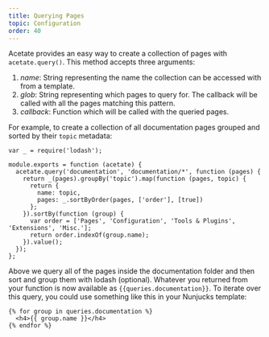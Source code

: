 ```yaml
---
title: Querying Pages
topic: Configuration
order: 40
---
```


Acetate provides an easy way to create a collection of pages with `acetate.query()`. This method accepts three arguments:

1. *name*: String representing the name the collection can be accessed with from a template.
2. *glob*: String representing which pages to query for. The callback will be called with all the pages matching this pattern.
3. *callback*: Function which will be called with the queried pages.

For example, to create a collection of all documentation pages grouped and sorted by their `topic` metadata:

```
var _ = require('lodash');

module.exports = function (acetate) {
  acetate.query('documentation', 'documentation/*', function (pages) {
    return _(pages).groupBy('topic').map(function (pages, topic) {
      return {
        name: topic,
        pages: _.sortByOrder(pages, ['order'], [true])
      };
    }).sortBy(function (group) {
      var order = ['Pages', 'Configuration', 'Tools & Plugins', 'Extensions', 'Misc.'];
      return order.indexOf(group.name);
    }).value();
  });
};
```

Above we query all of the pages inside the documentation folder and then sort and group them with lodash (optional). Whatever you returned from your function is now available as `{{queries.documentation}}`. To iterate over this query, you could use something like this in your Nunjucks template:

```
{% for group in queries.documentation %}
  <h4>{{ group.name }}</h4>
{% endfor %}
```
